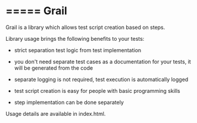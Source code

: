 =====
Grail
=====
Grail is a library which allows test script creation based on steps.

Library usage brings the following benefits to your tests:

- strict separation test logic from test implementation

- you don't need separate test cases as a documentation for your tests, it will be generated from the code

- separate logging is not required, test execution is automatically logged

- test script creation is easy for people with basic programming skills

- step implementation can be done separately

Usage details are available in index.html.